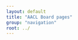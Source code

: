```yaml
---
layout: default
title: "AACL Board pages"
group: "navigation"
root: ../
---
```


<p id="doc1" style="display:none"><a href="https://drive.google.com/open?id=1dX_yEfHf4EhM0L7jBrcOab4QmvWh_iQX">The Suggestions to AACL exec from AACL Coordination Committee</a></p>
<p id="doc2" style="display:none"><a href="https://drive.google.com/open?id=11VV38utXml0v7z0wMBX52Grrs7F5DFK1">IJCNLP and AACL joint conference agreement</a></p>

<script language="Javascript">
<!--hide
var password
var pass1 = "aacl2023executive"
password = prompt('This page is exclusively for Executive Board only. Please enter the password to continue. ',' ');
if (password != pass1){
	alert('The password is incorrect, click OK to continue');
	window.location="{{ site.baseurl }}/index.html";
}
else
{
	document.getElementById('doc1').style.display='block'
	document.getElementById('doc2').style.display='block'
}
//-->
</script>
